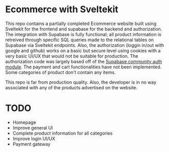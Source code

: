 # Ecommerce with Sveltekit

This repo contains a partially completed Ecommerce website built using Sveltekit for the frontend and supabase for the backend and authorization. The integration with Supabase is fully functional; all product information is retreived through specific SQL queries made to the relational tables on Supabase via Sveltekit endpoints. Also, the authorization (loggin in/out with google and github) works on a basic but secure level using cookies with a very basic UI/UX that would not be suitable for production. The authorization code was largely based off of the [Supabase community auth module](https://github.com/supabase-community/auth-helpers/blob/main/packages/sveltekit/README.md).
The payment and cart functionalities have not been implemented. Some categories of product don't contain any items. 

This repo is far from production quality. Also, the developer is in no way associated with any of the products advertised on the website. 

# TODO
- Homepage
- Improve general UI
- Complete product information for all categories
- Improve login UI/UX
- Payment gateway
